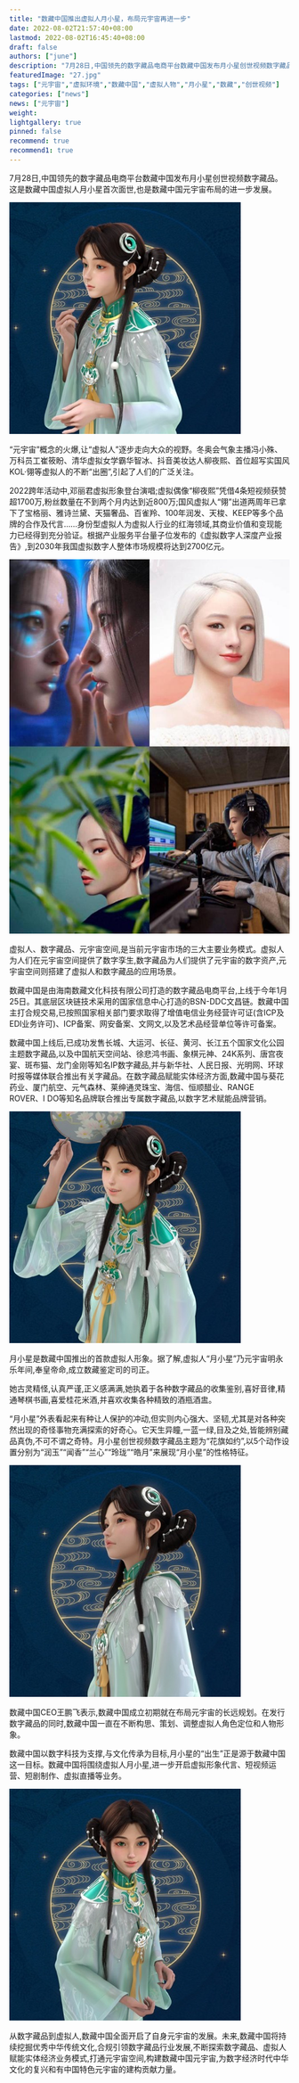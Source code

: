 ```yaml
---
title: "数藏中国推出虚拟人月小星，布局元宇宙再进一步"
date: 2022-08-02T21:57:40+08:00
lastmod: 2022-08-02T16:45:40+08:00
draft: false
authors: ["june"]
description: "7月28日,中国领先的数字藏品电商平台数藏中国发布月小星创世视频数字藏品。这是数藏中国虚拟人月小星首次面世,也是数藏中国元宇宙布局的进一步发展。"
featuredImage: "27.jpg"
tags: ["元宇宙","虚拟环境","数藏中国","虚拟人物","月小星","数藏","创世视频"]
categories: ["news"]
news: ["元宇宙"]
weight: 
lightgallery: true
pinned: false
recommend: true
recommend1: true
---
```




7月28日,中国领先的数字藏品电商平台数藏中国发布月小星创世视频数字藏品。这是数藏中国虚拟人月小星首次面世,也是数藏中国元宇宙布局的进一步发展。

![虚拟人](22.jpg)

“元宇宙”概念的火爆,让“虚拟人”逐步走向大众的视野。冬奥会气象主播冯小殊、万科员工崔筱盼、清华虚拟女学霸华智冰、抖音美妆达人柳夜熙、首位超写实国风KOL·翎等虚拟人的不断“出圈”,引起了人们的广泛关注。

2022跨年活动中,邓丽君虚拟形象登台演唱;虚拟偶像“柳夜熙”凭借4条短视频获赞超1700万,粉丝数量在不到两个月内达到近800万;国风虚拟人“翎”出道两周年已拿下了宝格丽、雅诗兰黛、天猫奢品、百雀羚、100年润发、天梭、KEEP等多个品牌的合作及代言……身份型虚拟人为虚拟人行业的红海领域,其商业价值和变现能力已经得到充分验证。根据产业服务平台量子位发布的《虚拟数字人深度产业报告》,到2030年我国虚拟数字人整体市场规模将达到2700亿元。

![虚拟人](23.jpg)

虚拟人、数字藏品、元宇宙空间,是当前元宇宙市场的三大主要业务模式。虚拟人为人们在元宇宙空间提供了数字孪生,数字藏品为人们提供了元宇宙的数字资产,元宇宙空间则搭建了虚拟人和数字藏品的应用场景。

数藏中国是由海南数藏文化科技有限公司打造的数字藏品电商平台,上线于今年1月25日。其底层区块链技术采用的国家信息中心打造的BSN-DDC文昌链。数藏中国主打合规交易,已按照国家相关部门要求取得了增值电信业务经营许可证(含ICP及EDI业务许可)、ICP备案、网安备案、文网文,以及艺术品经营单位等许可备案。

数藏中国上线后,已成功发售长城、大运河、长征、黄河、长江五个国家文化公园主题数字藏品,以及中国航天空间站、徐悲鸿书画、象棋元神、24K系列、唐宫夜宴、斑布猫、龙门金刚等知名IP数字藏品,并与新华社、人民日报、光明网、环球时报等媒体联合推出有关字藏品。在数字藏品赋能实体经济方面,数藏中国与葵花药业、厦门航空、元气森林、莱绅通灵珠宝、海信、恒顺醋业、RANGE ROVER、I DO等知名品牌联合推出专属数字藏品,以数字艺术赋能品牌营销。

![虚拟人](24.jpg)

月小星是数藏中国推出的首款虚拟人形象。据了解,虚拟人“月小星”乃元宇宙明永乐年间,奉皇帝命,成立数藏鉴定司的司正。

她古灵精怪,认真严谨,正义感满满,她执着于各种数字藏品的收集鉴别,喜好音律,精通琴棋书画,喜爱桂花米酒,并喜欢收集各种精致的酒瓶酒盅。

“月小星”外表看起来有种让人保护的冲动,但实则内心强大、坚韧,尤其是对各种突然出现的奇怪事物充满探索的好奇心。它天生异瞳,一蓝一绿,目及之处,皆能辨别藏品真伪,不可不谓之奇特。月小星创世视频数字藏品主题为“花旗如约”,以5个动作设置分别为“润玉”“闻香”“兰心”“玲珑”“皓月”来展现“月小星”的性格特征。

![虚拟人](26.jpg)

数藏中国CEO王鹏飞表示,数藏中国成立初期就在布局元宇宙的长远规划。在发行数字藏品的同时,数藏中国一直在不断构思、策划、调整虚拟人角色定位和人物形象。

数藏中国以数字科技为支撑,与文化传承为目标,月小星的“出生”正是源于数藏中国这一目标。数藏中国将围绕虚拟人月小星,进一步开启虚拟形象代言、短视频运营、短剧制作、虚拟直播等业务。

![虚拟人](25.jpg)

从数字藏品到虚拟人,数藏中国全面开启了自身元宇宙的发展。未来,数藏中国将持续挖掘优秀中华传统文化,合规引领数字藏品行业发展,不断探索数字藏品、虚拟人赋能实体经济业务模式,打通元宇宙空间,构建数藏中国元宇宙,为数字经济时代中华文化的复兴和有中国特色元宇宙的建构贡献力量。